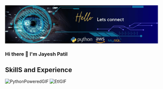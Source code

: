 
![logo](https://github.com/Jay1696/Jay1696/blob/main/Blue%20Modern%20Technology%20LinkedIn%20Banner%20(1).gif)

### Hi there 👋 I'm Jayesh Patil
## SkillS and Experience
![PythonPoweredGIF](https://github.com/Jay1696/Jay1696/assets/98408162/fb474328-555a-4905-b13c-33ba0c94e958)
![EtlGIF](https://github.com/Jay1696/Jay1696/assets/98408162/a6dae05f-548f-457d-99c4-794974ac6d5f)

<!--
**Jay1696/Jay1696** is a ✨ _special_ ✨ repository because its `README.md` (this file) appears on your GitHub profile.

Here are some ideas to get you started:

- 🔭 I’m currently working on ...
- 🌱 I’m currently learning ...
- 👯 I’m looking to collaborate on ...
- 🤔 I’m looking for help with ...
- 💬 Ask me about ...
- 📫 How to reach me: ...
- 😄 Pronouns: ...
- ⚡ Fun fact: ...
-->
